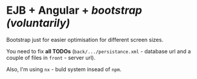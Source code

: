# EJB + Angular + *bootstrap (voluntarily)*

Bootstrap just for easier optimisation for different screen sizes.

You need to fix **all TODOs** (```back/.../persistance.xml``` - database url and a couple of files in ```front``` - server url).

Also, I'm using ```nx``` - buld system insead of ```npm```.
